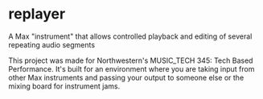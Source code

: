 # replayer
A Max "instrument" that allows controlled playback and editing of several repeating audio segments

This project was made for Northwestern's MUSIC_TECH 345: Tech Based Performance. It's built for an environment where you are taking input from other Max instruments and passing your output to someone else or the mixing board for instrument jams.
